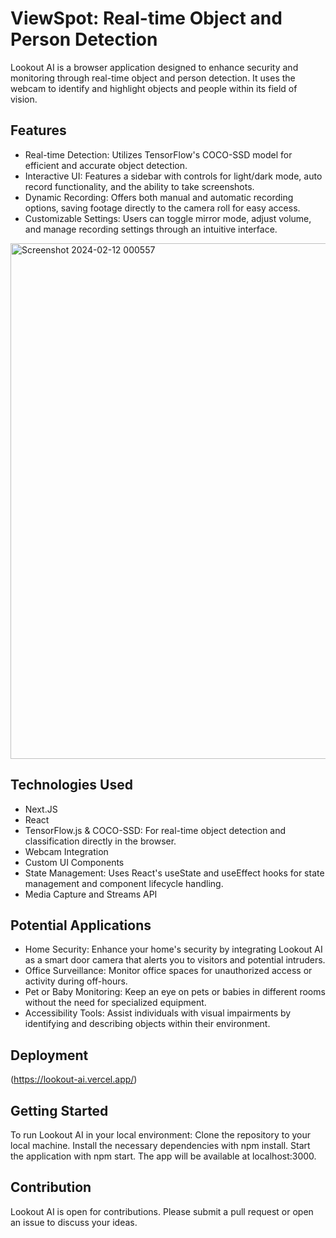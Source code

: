 # ViewSpot: Real-time Object and Person Detection

Lookout AI is a browser application designed to enhance security and monitoring through real-time object and person detection. It uses the webcam to identify and highlight objects and people within its field of vision.

## Features

- Real-time Detection: Utilizes TensorFlow's COCO-SSD model for efficient and accurate object detection.
- Interactive UI: Features a sidebar with controls for light/dark mode, auto record functionality, and the ability to take screenshots.
- Dynamic Recording: Offers both manual and automatic recording options, saving footage directly to the camera roll for easy access.
- Customizable Settings: Users can toggle mirror mode, adjust volume, and manage recording settings through an intuitive interface.

<img width="825" alt="Screenshot 2024-02-12 000557" src="https://github.com/butlerem/lookout-ai/assets/130527417/d3eb6b2d-315b-49e0-ad48-84b536c33102">

## Technologies Used

- Next.JS
- React
- TensorFlow.js & COCO-SSD: For real-time object detection and classification directly in the browser.
- Webcam Integration
- Custom UI Components
- State Management: Uses React's useState and useEffect hooks for state management and component lifecycle handling.
- Media Capture and Streams API

## Potential Applications

- Home Security: Enhance your home's security by integrating Lookout AI as a smart door camera that alerts you to visitors and potential intruders.
- Office Surveillance: Monitor office spaces for unauthorized access or activity during off-hours.
- Pet or Baby Monitoring: Keep an eye on pets or babies in different rooms without the need for specialized equipment.
- Accessibility Tools: Assist individuals with visual impairments by identifying and describing objects within their environment.

## Deployment

(https://lookout-ai.vercel.app/)

## Getting Started

To run Lookout AI in your local environment:
Clone the repository to your local machine.
Install the necessary dependencies with npm install.
Start the application with npm start. The app will be available at localhost:3000.

## Contribution

Lookout AI is open for contributions. Please submit a pull request or open an issue to discuss your ideas.
